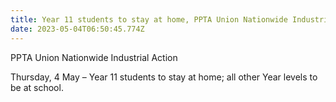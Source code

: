 ```yaml
---
title: Year 11 students to stay at home, PPTA Union Nationwide Industrial Action
date: 2023-05-04T06:50:45.774Z
---
```

PPTA Union Nationwide Industrial Action

Thursday, 4 May – Year 11 students to stay at home; all other Year levels to be at school.